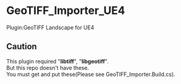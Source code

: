 # GeoTIFF_Importer_UE4
Plugin:GeoTIFF Landscape for UE4

## Caution
This plugin required "**libtiff**", "**libgeotiff**".  
But this repo doesn't have these.  
You must get and put these(Please see GeoTIFF_Importer.Build.cs).
